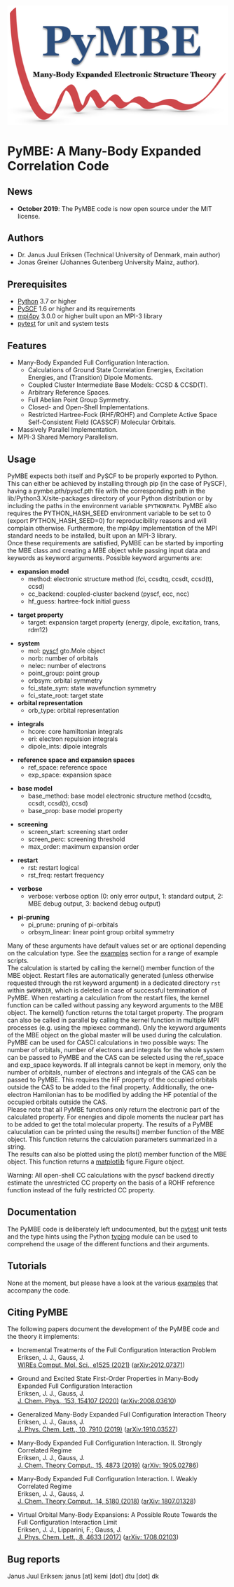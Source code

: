 ![](doc/logo/pymbe_logo.png "PyMBE")

PyMBE: A Many-Body Expanded Correlation Code 
============================================

News
----

* **October 2019**: The PyMBE code is now open source under the MIT license.


Authors
-------

* Dr. Janus Juul Eriksen (Technical University of Denmark, main author)
* Jonas Greiner (Johannes Gutenberg University Mainz, author). 

Prerequisites
-------------

* [Python](https://www.python.org/) 3.7 or higher
* [PySCF](https://pyscf.github.io/) 1.6 or higher and its requirements
* [mpi4py](https://mpi4py.readthedocs.io/en/stable/) 3.0.0 or higher built upon an MPI-3 library
* [pytest](https://docs.pytest.org/) for unit and system tests


Features
--------

* Many-Body Expanded Full Configuration Interaction.
    - Calculations of Ground State Correlation Energies, Excitation Energies, and (Transition) Dipole Moments.
    - Coupled Cluster Intermediate Base Models: CCSD & CCSD(T).
    - Arbitrary Reference Spaces.
    - Full Abelian Point Group Symmetry.
    - Closed- and Open-Shell Implementations.
    - Restricted Hartree-Fock (RHF/ROHF) and Complete Active Space Self-Consistent Field (CASSCF) Molecular Orbitals.
* Massively Parallel Implementation.
* MPI-3 Shared Memory Parallelism.


Usage
-----

PyMBE expects both itself and PySCF to be properly exported to Python. This can either
be achieved by installing through pip (in the case of PySCF), having a 
pymbe.pth/pyscf.pth file with the corresponding path in the lib/Python3.X/site-packages 
directory of your Python distribution or by including the paths in the environment 
variable `$PYTHONPATH`. PyMBE also requires the PYTHON_HASH_SEED environment variable 
to be set to 0 (export PYTHON_HASH_SEED=0) for reproducibility reasons and will 
complain otherwise. Furthermore, the mpi4py implementation of the MPI standard needs to 
be installed, built upon an MPI-3 library.\
Once these requirements are satisfied, PyMBE can be started by importing the 
MBE class and creating a MBE object while passing input data and keywords as 
keyword arguments. Possible keyword arguments are:

* **expansion model**
    * method: electronic structure method (fci, ccsdtq, ccsdt, ccsd(t), ccsd)
    * cc_backend: coupled-cluster backend (pyscf, ecc, ncc)
    * hf_guess: hartree-fock initial guess
- **target property**
    - target: expansion target property (energy, dipole, excitation, trans, rdm12)
* **system**
    * mol: [pyscf](https://pyscf.github.io/) gto.Mole object
    * norb: number of orbitals
    * nelec: number of electrons
    * point_group: point group
    * orbsym: orbital symmetry
    * fci_state_sym: state wavefunction symmetry
    * fci_state_root: target state
* **orbital representation**
    * orb_type: orbital representation
- **integrals**
    - hcore: core hamiltonian integrals
    - eri: electron repulsion integrals
    - dipole_ints: dipole integrals
* **reference space and expansion spaces**
    * ref_space: reference space
    * exp_space: expansion space
- **base model**
    - base_method: base model electronic structure method (ccsdtq, ccsdt, ccsd(t), ccsd)
    - base_prop: base model property
* **screening**
    * screen_start: screening start order
    * screen_perc: screening threshold
    * max_order: maximum expansion order
- **restart**
    - rst: restart logical
    - rst_freq: restart frequency
* **verbose**
    * verbose: verbose option (0: only error output, 1: standard output, 2: MBE debug output, 3: backend debug output)
- **pi-pruning**
    - pi_prune: pruning of pi-orbitals
    - orbsym_linear: linear point group orbital symmetry

Many of these arguments have default values set or are optional depending on 
the calculation type. See the [examples](pymbe/examples/) section for a range of 
example scripts.\
The calculation is started by calling the kernel() member function of the MBE 
object. Restart files are automatically generated (unless otherwise requested 
through the rst keyword argument) in a dedicated directory `rst` within 
`$WORKDIR`, which is deleted in case of successful termination of PyMBE. When 
restarting a calculation from the restart files, the kernel function can be 
called without passing any keyword arguments to the MBE object. The kernel() 
function returns the total target property. The program can also be called in 
parallel by calling the kernel function in multiple MPI processes (e.g. using 
the mpiexec command). Only the keyword arguments of the MBE object on the 
global master will be used during the calculation.\
PyMBE can be used for CASCI calculations in two possible ways: The number of orbitals, 
number of electrons and integrals for the whole system can be passed to PyMBE and the 
CAS can be selected using the ref_space and exp_space keywords. If all integrals cannot 
be kept in memory, only the number of orbitals, number of electrons and integrals of 
the CAS can be passed to PyMBE. This requires the HF property of the occupied orbitals 
outside the CAS to be added to the final property. Additionally, the one-electron 
Hamilonian has to be modified by adding the HF potential of the occupied orbitals 
outside the CAS.\
Please note that all PyMBE functions only return the electronic part of the 
calculated property. For energies and dipole moments the nuclear part has to be 
added to get the total molecular property.
The results of a PyMBE caluculation can be printed using the results() member
function of the MBE object. This function returns the calculation parameters 
summarized in a string.\
The results can also be plotted using the plot() member function of the MBE
object. This function returns a [matplotlib](https://matplotlib.org) 
figure.Figure object.

Warning: All open-shell CC calculations with the pyscf backend directly estimate
the unrestricted CC property on the basis of a ROHF reference function instead
of the fully restricted CC property.

Documentation
-------------

The PyMBE code is deliberately left undocumented, but the 
[pytest](https://docs.pytest.org/) unit tests and the type hints using the 
Python [typing](https://docs.python.org/3/library/typing.html) module can be 
used to comprehend the usage of the different functions and their arguments.


Tutorials
---------

None at the moment, but please have a look at the various 
[examples](pymbe/examples/) that accompany the code.


Citing PyMBE
------------

The following papers document the development of the PyMBE code and the theory 
it implements:

* Incremental Treatments of the Full Configuration Interaction Problem\
Eriksen, J. J., Gauss, J.\
[WIREs Comput. Mol. Sci., e1525 (2021)](https://onlinelibrary.wiley.com/doi/full/10.1002/wcms.1525?af=R) ([arXiv:2012.07371](https://arxiv.org/abs/2012.07371))

* Ground and Excited State First-Order Properties in Many-Body Expanded Full Configuration Interaction\
Eriksen, J. J., Gauss, J.\
[J. Chem. Phys., 153, 154107 (2020)](https://aip.scitation.org/doi/10.1063/5.0024791) ([arXiv:2008.03610](https://arxiv.org/abs/2008.03610))

* Generalized Many-Body Expanded Full Configuration Interaction Theory\
Eriksen, J. J., Gauss, J.\
[J. Phys. Chem. Lett., 10, 7910 (2019)](https://pubs.acs.org/doi/abs/10.1021/acs.jpclett.9b02968) ([arXiv:1910.03527](https://arxiv.org/abs/1910.03527))

* Many-Body Expanded Full Configuration Interaction. II. Strongly Correlated Regime\
Eriksen, J. J., Gauss, J.\
[J. Chem. Theory Comput., 15, 4873 (2019)](https://pubs.acs.org/doi/10.1021/acs.jctc.9b00456) ([arXiv: 1905.02786](https://arxiv.org/abs/1905.02786))

* Many-Body Expanded Full Configuration Interaction. I. Weakly Correlated Regime\
Eriksen, J. J., Gauss, J.\
[J. Chem. Theory Comput., 14, 5180 (2018)](https://pubs.acs.org/doi/10.1021/acs.jctc.8b00680) ([arXiv: 1807.01328](https://arxiv.org/abs/1807.01328))

* Virtual Orbital Many-Body Expansions: A Possible Route Towards the Full Configuration Interaction Limit\
Eriksen, J. J., Lipparini, F.; Gauss, J.\
[J. Phys. Chem. Lett., 8, 4633 (2017)](https://pubs.acs.org/doi/10.1021/acs.jpclett.7b02075) ([arXiv: 1708.02103](https://arxiv.org/abs/1708.02103))

Bug reports
-----------

Janus Juul Eriksen: janus [at] kemi [dot] dtu [dot] dk

